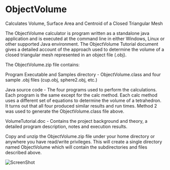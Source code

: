 # ObjectVolume
Calculates Volume, Surface Area and Centroid of a Closed Triangular Mesh

The ObjectVolume calculator is program written as a standalone java application and is executed at the command line in either Windows, Linux or other supported Java environment. The ObjectVolume Tutorial document gives a detailed account of the approach used to determine the volume of a closed triangular mesh represented in an object file (.obj).

The ObjectVolume.zip file contains: 

  Program Executable and Samples directory - 
    ObjectVolume.class and four sample .obj files (cup.obj, sphere2.obj, etc.)
  
  Java source code - 
      The four programs used to perform the calculations. Each program is the same except for the calc method. Each calc method uses a different set of equations to determine the volume of a tetrahedron. It turns out that all four produced similar results and run times. Method 2 was used to generate the ObjectVolume.class file above.
  
  VolumeTutorial.doc - 
    Contains the project background and theory, a detailed program description, notes and execution results.
  
Copy and unzip the ObjectVolume.zip file under your home directory or anywhere you have read/write privileges. This will create a single directory named ObjectVolume which will contain the subdirectories and files described above.

![ScreenShot](https://cloud.githubusercontent.com/assets/21293281/18072285/e6d648ce-6e2a-11e6-98b6-ac75aa849336.jpg)
